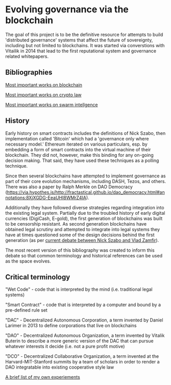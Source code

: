 Evolving governance via the blockchain
======================

The goal of this project is to be the definitive resource for attempts to build 'distributed governance' systems that affect the future of sovereignty, including but not limited to blockchains. It was started via converstions with Vitailik in 2014 that lead to the first reputational system and governance related whitepapers. 

## Bibliographies

[Most important works on blockchain](biblios/blockchain.md)

[Most important works on crypto law](biblios/cryptolaw_biblio.md)

[Most important works on swarm intellgence](biblios/swarm_systems.md)



## History

Early history on smart contracts includes the definitions of Nick Szabo, then implementation called 'Bitcoin' which had a 'governance only where necessary model.' Ethereum iterated on various particulars, esp. by embedding a form of smart contracts into the virtual machine of their blockchain. They did not, however, make this binding for any on-going decision making. That said, they have used these techniques as a polling technique.

Since then several blockchains have attempted to implement governance as part of their core evolution mechanisms, including DASH, Tezos, and others. There was also a paper by Ralph Merkle on DAO Democracy (https://via.hypothes.is/http://fractastical.github.io/dao_democracy.html#annotations:8XjXGDG-EeaUHI8WMrZ4IA).

Additionally they have followed diverse strategies regarding integration into the existing legal system. Partially due to the troubled history of early digital currencies (DigiCash, E-gold), the first generation of blockchains was built to be censorship resistant. As second generation blockchains have obtained legal scrutiny and attempted to integrate into legal systems they have at times questioned some of the design decisions behind the first generation (as per [current debate between Nick Szabo and Vlad Zamfir](https://twitter.com/VladZamfir/status/1089041262626390016)).

The most recent version of this bibliography was created to inform this debate so that common terminology and historical references can be used as the space evolves.


## Critical terminology

"Wet Code" - code that is interpreted by the mind (i.e. traditional legal systems)

"Smart Contract" - code that is interpreted by a computer and bound by a pre-defined rule set

"DAC" - Decentralized Autonomous Corporation, a term invented by Daniel Larimer in 2013 to define corporations that live on blockchains

"DAO" - Decentralized Autonomous Organization, a term invented by Vitalik Buterin to describe a more generic version of the DAC that can pursue whatever interests it decide (i.e. not a pure profit motive)

"DCO" - Decentralized Collaborative Organization, a term invented at the Harvard-MIT-Stanford summits by a team of scholars in order to render a DAO integratable into existing cooperative style law


[A brief list of my own experiements](my_experiments.md)
